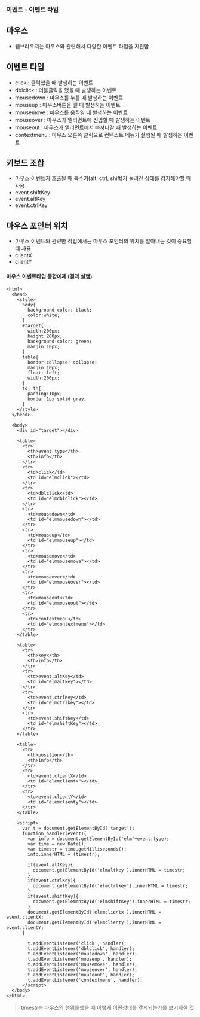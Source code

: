 ### 이벤트 - 이벤트 타입
## 마우스
- 웹브라우저는 마우스와 관련해서 다양한 이벤트 타입을 지원함


## 이벤트 타입
- click : 클릭했을 때 발생하는 이벤트
- dblclick : 더블클릭을 했을 때 발생하는 이벤트
- mousedown : 마우스를 누를 때 발생하는 이벤트
- mouseup : 마우스버튼을 뗄 때 발생하는 이벤트
- mousemove : 마우스를 움직일 때 발생하는 이벤트
- mouseover : 마우스가 엘리먼트에 진입할 때 발생하는 이벤트
- mouseout : 마우스가 엘리먼트에서 빠져나갈 때 발생하는 이벤트
- contextmenu : 마우스 오른쪽 클릭으로 컨텍스트 메뉴가 실행될 때 발생하는 이벤트


## 키보드 조합
- 마우스 이벤트가 호출될 때 특수키(alt, ctrl, shift)가 눌려진 상태를 감지해야할 때 사용
- event.shiftKey
- event.altKey
- event.ctrlKey


## 마우스 포인터 위치
- 마우스 이벤트와 관련한 작업에서는 마우스 포인터의 위치를 알아내는 것이 중요할 때 사용
- clientX
- clientY


#### 마우스 이벤트타입 종합예제 (결과 [실행](http://output.jsbin.com/pepib/4/))
```
<html>
  <head>
    <style>
      body{
        background-color: black;
        color:white;
      }
      #target{
        width:200px;
        height:200px;
        background-color: green;
        margin:10px;
      }
      table{
        border-collapse: collapse;
        margin:10px;
        float: left;
        width:200px;
      }
      td, th{
        padding:10px;
        border:1px solid gray;
      }
    </style>
  </head>

  <body>
    <div id="target"></div>

    <table>
      <tr>
        <th>event type</th>
        <th>info</th>
      </tr>
      <tr>
        <td>click</td>
        <td id="elmclick"></td>
      </tr> 
      <tr>
        <td>dblclick</td>
        <td id="elmdblclick"></td>
      </tr>
      <tr>
        <td>mousedown</td>
        <td id="elmmousedown"></td>
      </tr>         
      <tr>
        <td>mouseup</td>
        <td id="elmmouseup"></td>
      </tr>         
      <tr>
        <td>mousemove</td>
        <td id="elmmousemove"></td>
      </tr>         
      <tr>
        <td>mouseover</td>
        <td id="elmmouseover"></td>
      </tr>         
      <tr>
        <td>mouseout</td>
        <td id="elmmouseout"></td>
      </tr>
      <tr>
        <td>contextmenu</td>
        <td id="elmcontextmenu"></td>
      </tr>         
    </table>

    <table>
      <tr>
        <th>key</th>
        <th>info</th>
      </tr>
      <tr>
        <td>event.altKey</td>
        <td id="elmaltkey"></td>
      </tr>
      <tr>
        <td>event.ctrlKey</td>
        <td id="elmctrlkey"></td>
      </tr>
      <tr>
        <td>event.shiftKey</td>
        <td id="elmshiftKey"></td>
      </tr>
    </table>

    <table>
      <tr>
        <th>position</th>
        <th>info</th>
      </tr>
      <tr>
        <td>event.clientX</td>
        <td id="elemclientx"></td>
      </tr>
      <tr>
        <td>event.clientY</td>
        <td id="elemclienty"></td>
      </tr>
    </table>

    <script>
      var t = document.getElementById('target');
      function handler(event){
        var info = document.getElementById('elm'+event.type);
        var time = new Date();
        var timestr = time.getMilliseconds();
        info.innerHTML = (timestr);

        if(event.altKey){
          document.getElementById('elmaltkey').innerHTML = timestr;
        }
        if(event.ctrlKey){
          document.getElementById('elmctrlkey').innerHTML = timestr;
        }
        if(event.shiftKey){
          document.getElementById('elmshiftKey').innerHTML = timestr;
        }
        document.getElementById('elemclientx').innerHTML = event.clientX;
        document.getElementById('elemclienty').innerHTML = event.clientY;
      }

        t.addEventListener('click', handler);
        t.addEventListener('dblclick', handler);
        t.addEventListener('mousedown', handler);
        t.addEventListener('mouseup', handler);
        t.addEventListener('mousemove', handler);
        t.addEventListener('mouseover', handler);
        t.addEventListener('mouseout', handler);
        t.addEventListener('contextmenu', handler);
      </script>
  </body>
</html>
```
> timestr는 마우스의 행위를했을 때 어떻게 어떤상태를 갖게되는가를 보기위한 것
